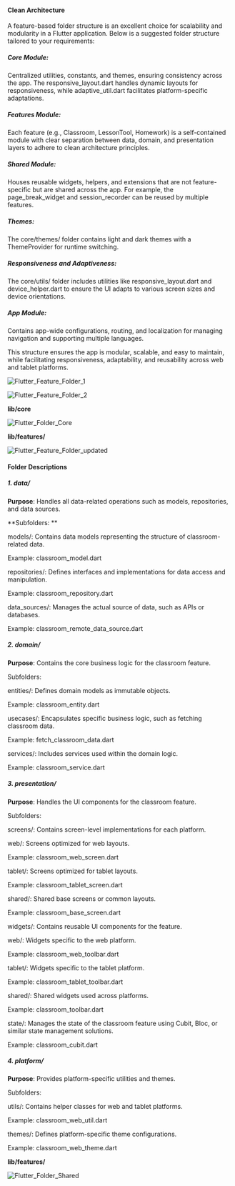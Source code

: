 
#### Clean Architecture

A feature-based folder structure is an excellent choice for scalability and modularity in a Flutter application. Below is a suggested folder structure tailored to your requirements:

##### Core Module:

Centralized utilities, constants, and themes, ensuring consistency across the app. The responsive_layout.dart handles dynamic layouts for responsiveness, while adaptive_util.dart facilitates platform-specific adaptations.

##### Features Module:

Each feature (e.g., Classroom, LessonTool, Homework) is a self-contained module with clear separation between data, domain, and presentation layers to adhere to clean architecture principles.

##### Shared Module:

Houses reusable widgets, helpers, and extensions that are not feature-specific but are shared across the app. For example, the page_break_widget and session_recorder can be reused by multiple features.

##### Themes:

The core/themes/ folder contains light and dark themes with a ThemeProvider for runtime switching.

##### Responsiveness and Adaptiveness:

The core/utils/ folder includes utilities like responsive_layout.dart and device_helper.dart to ensure the UI adapts to various screen sizes and device orientations.

##### App Module:

Contains app-wide configurations, routing, and localization for managing navigation and supporting multiple languages.

This structure ensures the app is modular, scalable, and easy to maintain, while facilitating responsiveness, adaptability, and reusability across web and tablet platforms.

![Flutter_Feature_Folder_1](https://github.com/user-attachments/assets/58688da4-d0b2-423a-9842-892b6cc6b62d)

![Flutter_Feature_Folder_2](https://github.com/user-attachments/assets/bdbe36e0-21e2-453c-980c-dc76ebf2a178)



**lib/core**

![Flutter_Folder_Core](https://github.com/user-attachments/assets/61a65fa7-9a31-4dde-97c2-0f999b7cf0e9)


**lib/features/**

![Flutter_Feature_Folder_updated](https://github.com/user-attachments/assets/f264543d-665f-42a3-bc1f-3aeb4e9f823f)



#### Folder Descriptions

##### 1. data/

**Purpose**: Handles all data-related operations such as models, repositories, and data sources.

**Subfolders:
**

models/: Contains data models representing the structure of classroom-related data.

Example: classroom_model.dart

repositories/: Defines interfaces and implementations for data access and manipulation.

Example: classroom_repository.dart

data_sources/: Manages the actual source of data, such as APIs or databases.

Example: classroom_remote_data_source.dart

##### 2. domain/

**Purpose**: Contains the core business logic for the classroom feature.

Subfolders:

entities/: Defines domain models as immutable objects.

Example: classroom_entity.dart

usecases/: Encapsulates specific business logic, such as fetching classroom data.

Example: fetch_classroom_data.dart

services/: Includes services used within the domain logic.

Example: classroom_service.dart

##### 3. presentation/

**Purpose**: Handles the UI components for the classroom feature.

Subfolders:

screens/: Contains screen-level implementations for each platform.

web/: Screens optimized for web layouts.

Example: classroom_web_screen.dart

tablet/: Screens optimized for tablet layouts.

Example: classroom_tablet_screen.dart

shared/: Shared base screens or common layouts.

Example: classroom_base_screen.dart

widgets/: Contains reusable UI components for the feature.

web/: Widgets specific to the web platform.

Example: classroom_web_toolbar.dart

tablet/: Widgets specific to the tablet platform.

Example: classroom_tablet_toolbar.dart

shared/: Shared widgets used across platforms.

Example: classroom_toolbar.dart

state/: Manages the state of the classroom feature using Cubit, Bloc, or similar state management solutions.

Example: classroom_cubit.dart

##### 4. platform/

**Purpose**: Provides platform-specific utilities and themes.

Subfolders:

utils/: Contains helper classes for web and tablet platforms.

Example: classroom_web_util.dart

themes/: Defines platform-specific theme configurations.

Example: classroom_web_theme.dart



**lib/features/**

![Flutter_Folder_Shared](https://github.com/user-attachments/assets/90cdde22-9f5e-46fb-a93e-7cbd510ddeef)



